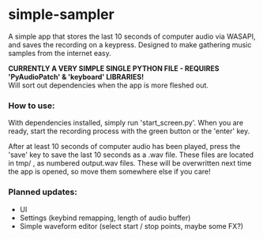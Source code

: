 # simple-sampler
A simple app that stores the last 10 seconds of computer audio via WASAPI, and saves the recording on a keypress. 
Designed to make gathering music samples from the internet easy.

**CURRENTLY A VERY SIMPLE SINGLE PYTHON FILE - REQUIRES 'PyAudioPatch' & 'keyboard' LIBRARIES!**\
Will sort out dependencies when the app is more fleshed out.

### How to use:
With dependencies installed, simply run 'start_screen.py'. 
When you are ready, start the recording process with the green button or the 'enter' key.

After at least 10 seconds of computer audio has been played, press the 'save' key to save the last 10 seconds as a .wav file.
These files are located in tmp/ , as numbered output.wav files.
These will be overwritten next time the app is opened, so move them somewhere else if you care!

### Planned updates:
 - UI
 - Settings (keybind remapping, length of audio buffer)
 - Simple waveform editor (select start / stop points, maybe some FX?)
